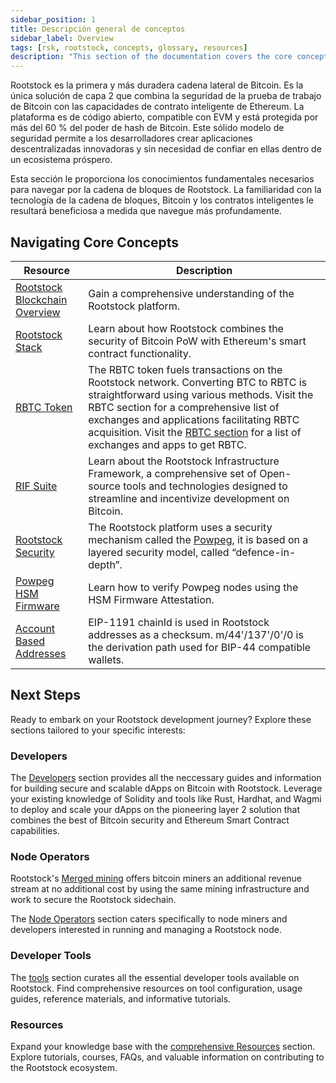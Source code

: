 ```yaml
---
sidebar_position: 1
title: Descripción general de conceptos
sidebar_label: Overview
tags: [rsk, rootstock, concepts, glossary, resources]
description: "This section of the documentation covers the core concepts about the Rootstock blockchain. Working with Rootstock requires an understanding of blockchain technology, bitcoin and smart contracts."
---
```


Rootstock es la primera y más duradera cadena lateral de Bitcoin. Es la única solución de capa 2 que combina la seguridad de la prueba de trabajo de Bitcoin con las capacidades de contrato inteligente de Ethereum. La plataforma es de código abierto, compatible con EVM y está protegida por más del 60 % del poder de hash de Bitcoin. Este sólido modelo de seguridad permite a los desarrolladores crear aplicaciones descentralizadas innovadoras y sin necesidad de confiar en ellas dentro de un ecosistema próspero.

Esta sección le proporciona los conocimientos fundamentales necesarios para navegar por la cadena de bloques de Rootstock. La familiaridad con la tecnología de la cadena de bloques, Bitcoin y los contratos inteligentes le resultará beneficiosa a medida que navegue más profundamente.
## Navigating Core Concepts

| Resource                                                       | Description                                                                                    |
| ----------------------------------------------------------- | ---------------------------------------------------------------------------------------------- |
| [Rootstock Blockchain Overview](/concepts/fundamentals/) | Gain a comprehensive understanding of the Rootstock platform. |
| [Rootstock Stack](/concepts/fundamentals/stack/) |  Learn about how Rootstock combines the security of Bitcoin PoW with Ethereum's smart contract functionality.|
| [RBTC Token](/concepts/rbtc/) | The RBTC token fuels transactions on the Rootstock network. Converting BTC to RBTC is straightforward using various methods. Visit the RBTC section for a comprehensive list of exchanges and applications facilitating RBTC acquisition. Visit the [RBTC section](https://rootstock.io/rbtc/) for a list of exchanges and apps to get RBTC.|
| [RIF Suite](/concepts/rif-suite/) | Learn about the Rootstock Infrastructure Framework, a comprehensive set of Open-source tools and technologies designed to streamline and incentivize development on Bitcoin.|
| [Rootstock Security](/concepts/powpeg/security-model/) | The Rootstock platform uses a security mechanism called the [Powpeg](/concepts/powpeg/), it is based on a layered security model, called “defence-in-depth”.|
| [Powpeg HSM Firmware](/concepts/powpeg/hsm-firmware-attestation/) | Learn how to verify Powpeg nodes using the HSM Firmware Attestation. |
| [Account Based Addresses](/concepts/account-based-addresses/) | EIP-1191 chainId is used in Rootstock addresses as a checksum. m/44'/137'/0'/0 is the derivation path used for BIP-44 compatible wallets. |

## Next Steps

Ready to embark on your Rootstock development journey? Explore these sections tailored to your specific interests:

### Developers

The [Developers](/developers/) section provides all the neccessary guides and information for building secure and scalable dApps on Bitcoin with Rootstock. Leverage your existing knowledge of Solidity and tools like Rust, Hardhat, and Wagmi to deploy and scale your dApps on the pioneering layer 2 solution that combines the best of Bitcoin security and Ethereum Smart Contract capabilities.

### Node Operators

Rootstock's [Merged mining](https://rootstock.io/mine-btc-with-rootstock/) offers bitcoin miners an additional revenue stream at no additional cost by using the same mining infrastructure and work to secure the Rootstock sidechain.

The [Node Operators](/node-operators/) section caters specifically to node miners and developers interested in running and managing a Rootstock node.

### Developer Tools

The [tools](/dev-tools/) section curates all the essential developer tools available on Rootstock. Find comprehensive resources on tool configuration, usage guides, reference materials, and informative tutorials.

### Resources

Expand your knowledge base with the [comprehensive Resources](/resources/) section. Explore tutorials, courses, FAQs, and valuable information on contributing to the Rootstock ecosystem.
